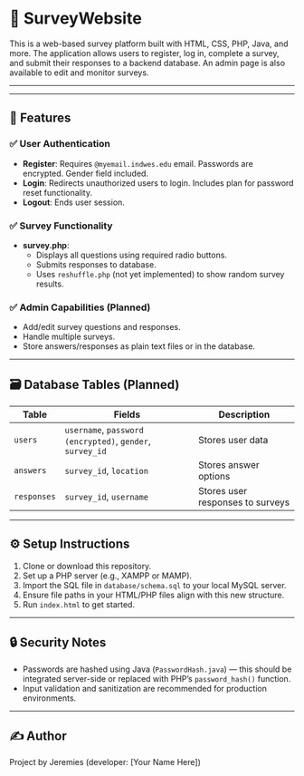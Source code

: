 # 📝 SurveyWebsite

This is a web-based survey platform built with HTML, CSS, PHP, Java, and more. The application allows users to register, log in, complete a survey, and submit their responses to a backend database. An admin page is also available to edit and monitor surveys. 

---

---

## 🚀 Features

### ✅ User Authentication
- **Register**: Requires `@myemail.indwes.edu` email. Passwords are encrypted. Gender field included.
- **Login**: Redirects unauthorized users to login. Includes plan for password reset functionality.
- **Logout**: Ends user session.

### ✅ Survey Functionality
- **survey.php**: 
  - Displays all questions using required radio buttons.
  - Submits responses to database.
  - Uses `reshuffle.php` (not yet implemented) to show random survey results.
  
### ✅ Admin Capabilities (Planned)
- Add/edit survey questions and responses.
- Handle multiple surveys.
- Store answers/responses as plain text files or in the database.

---

## 🗃️ Database Tables (Planned)

| Table         | Fields                                    | Description                            |
|---------------|-------------------------------------------|----------------------------------------|
| `users`       | `username`, `password (encrypted)`, `gender`, `survey_id` | Stores user data                      |
| `answers`     | `survey_id`, `location`                   | Stores answer options                  |
| `responses`   | `survey_id`, `username`                   | Stores user responses to surveys       |

---

## ⚙️ Setup Instructions

1. Clone or download this repository.
2. Set up a PHP server (e.g., XAMPP or MAMP).
3. Import the SQL file in `database/schema.sql` to your local MySQL server.
4. Ensure file paths in your HTML/PHP files align with this new structure.
5. Run `index.html` to get started.

---

## 🔒 Security Notes

- Passwords are hashed using Java (`PasswordHash.java`) — this should be integrated server-side or replaced with PHP’s `password_hash()` function.
- Input validation and sanitization are recommended for production environments.

---

## ✍️ Author

Project by Jeremies (developer: [Your Name Here])
